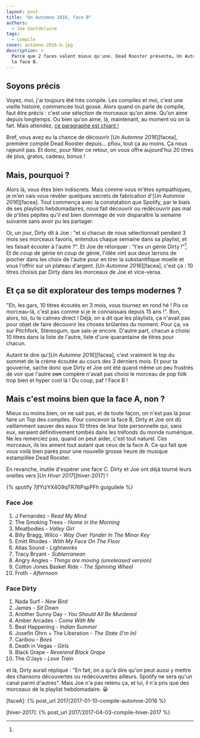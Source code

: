 ```yaml
---
layout: post
title: "Un Automne 2016, face B"
authors:
  - Joe Gantdelaine
tags:
  - compile
cover: automne-2016-b.jpg
description: >
  Parce que 2 faces valent mieux qu'une. Dead Rooster présente… Un Automne 2016,
  la face B.
---
```


## Soyons précis

Voyez, moi, j'ai toujours été très compile. Les compiles et moi, c'est une
vieille histoire, commencée tout gosse. Alors quand on parle de compile, faut
être précis : c'est une sélection de morceaux qu'on aime. Qu'on aime depuis
longtemps. Ou bien qu'on aime, là, maintenant, au moment où on la fait. Mais
attendez, [ce paragraphe est chiant !][chiant]

Bref, vous avez eu la chance de découvrir [_Un Automne 2016_][facea], première
compile Dead Rooster depuis… pfiou, tout ça au moins. Ça nous rajeunit pas. Et
donc, pour fêter ce retour, on vous offre aujourd'hui 20 titres de plus, gratos,
cadeau, bonus !

## Mais, pourquoi ?

Alors là, vous êtes bien indiscrets. Mais comme vous m'êtes sympathiques, je
m'en vais vous révéler quelques secrets de fabrication d'[_Un Automne
2016_][facea]. Tout commença avec la constatation que Spotify, par le biais de
ses playlists hebdomadaires, nous fait découvrir ou redécouvrir pas mal de
p'tites pépites qu'il est bien dommage de voir disparaître la semaine suivante
sans avoir pu les partager.

Or, un jour, Dirty dit à Joe : "et si chacun de nous sélectionnait pendant 3
mois ses morceaux favoris, entendus chaque semaine dans sa playlist, et les
faisait écouter à l'autre ?". Et Joe de rétorquer : "t'es un génie Dirty !"[^1].
Et de coup de génie en coup de génie, l'idée vint aux deux larrons de piocher
dans les choix de l'autre pour en tirer la substantifique moelle et vous
l'offrir sur un plateau d'argent. [_Un Automne 2016_][facea], c'est ça : 10
titres choisis par Dirty dans les morceaux de Joe et vice-versa.

## Et ça se dit explorateur des temps modernes ?

"Eh, les gars, 10 titres écoutés en 3 mois, vous tournez en rond hé ! Pis ce
morceau-là, c'est pas comme si je le connaissais depuis 15 ans !". Bon, alors,
toi, tu te calmes direct ! Déjà, on a dit que les playlists, ça n'avait pas pour
objet de faire découvrir les choses brûlantes du moment. Pour ça, va sur
Pitchfork, Stereogum, que sais-je encore. D'autre part, chacun a choisi 10
titres dans la liste de l'autre, liste d'une quarantaine de titres pour chacun.

Autant te dire qu'[_Un Automne 2016_][facea], c'est vraiment le top du sommet de
la crème écoutée au cours des 3 derniers mois. Et pour ta gouverne, sache donc
que Dirty et Joe ont été quand même un peu frustrés de voir que l'autre ~~con~~
compère n'avait pas choisi le morceau de pop folk trop bien et hyper cool là !
Du coup, paf ! Face B !

## Mais c'est moins bien que la face A, non ?

Mieux ou moins bien, on ne sait pas, et de toute façon, on n'est pas là pour
faire un Top des compiles. Pour concevoir la face B, Dirty et Joe ont dû
vaillamment sauver des eaux 10 titres de leur liste personnelle qui, sans eux,
seraient définitivement tombés dans les tréfonds du monde numérique. Ne les
remerciez pas, quand on peut aider, c'est tout naturel. Ces morceaux, ils les
aiment tout autant que ceux de la face A. Ce qui fait que vous voilà bien parés
pour une nouvelle grosse heure de musique estampillée Dead Rooster.

En revanche, inutile d'espérer une face C. Dirty et Joe ont déjà tourné leurs
oreilles vers [_Un Hiver 2017_][hiver-2017] !

{% spotify 7jfYizYX4G9qTR76PspPFh guiguilele %}

### Face Joe

1. J Fernandez - _Read My Mind_
1. The Smoking Trees - _Home in the Morning_
1. Meatbodies - _Valley Girl_
1. Billy Bragg, Wilco - _Way Over Yonder In The Minor Key_
1. Emitt Rhodes - _With My Face On The Floor_
1. Atlas Sound - _Lightworks_
1. Tracy Bryant - _Subterranean_
1. Angry Angles - _Things are moving (unreleased version)_
1. Cotton Jones Basket Ride - _The Spinning Wheel_
1. Froth - _Afternoon_

### Face Dirty

1. Nada Surf - _New Bird_
1. James - _Sit Down_
1. Another Sunny Day - _You Should All Be Murdered_
1. Amber Arcades - _Come With Me_
1. Beat Happening - _Indian Summer_
1. Josefin Öhrn + The Liberation - _The State (I'm In)_
1. Caribou - _Bees_
1. Death in Vegas - _Girls_
1. Black Grape - _Reverend Black Grape_
1. The O'Jays - _Love Train_

[^1]:

et là, Dirty aurait répliqué : "En fait, on a qu'à dire qu'on peut aussi y
mettre des chansons découvertes ou redécouvertes ailleurs. Spotify ne sera qu'un
canal parmi d'autres". Mais Joe n'a pas retenu ça, et lui, il n'a pris que des
morceaux de la playlist hebdomadaire. 😀

[chiant]: https://youtu.be/SbZL91_Kvi0

[faceA]: {% post_url 2017/2017-01-10-compile-automne-2016 %}

[hiver-2017]: {% post_url 2017/2017-04-03-compile-hiver-2017 %}
